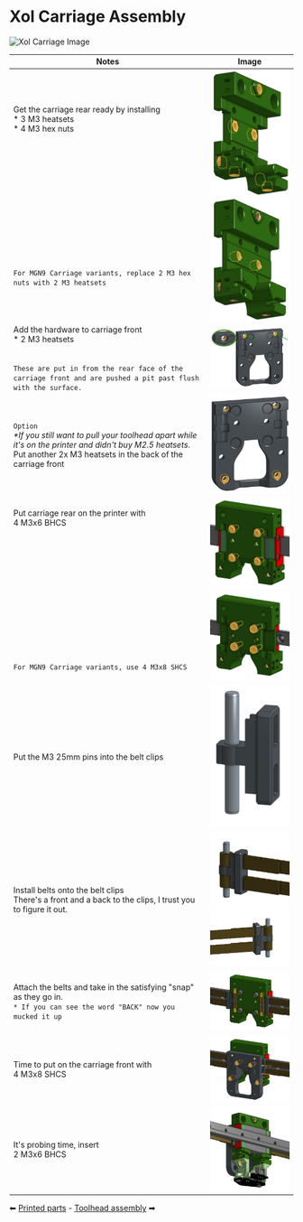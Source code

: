 # Xol Carriage Assembly
![Xol Carriage Image](images/xol_carriage/xol_carriage.png)



Notes | Image
---------|----------
 Get the carriage rear ready by installing <br /> * 3 M3 heatsets<br />* 4 M3 hex nuts <br/><br/><br/><br/><br/><br/><br/><br/><br/><br/><br/><br/><br/><br/><br/>`For MGN9 Carriage variants, replace 2 M3 hex nuts with 2 M3 heatsets` | <img src='/assets/images/xol_carriage/xol_carriage_rear_hardware.png' width=300 /> <br/> <img src='/assets/images/xol_carriage/xol_carriage_rear_hardware_mgn9.png' width=150 />
 Add the hardware to carriage front <br />* 2 M3 heatsets <br/><br/><br/>`These are put in from the rear face of the carriage front and are pushed a pit past flush with the surface.` | <img src='/assets/images/xol_carriage/xol_carriage_front_hardware.png' width=300 />
 `Option`<br/>_*If you still want to pull your toolhead apart while it's on the printer and didn't buy M2.5 heatsets_.<br /> Put another 2x M3 heatsets in the back of the carriage front |  <img src='/assets/images/xol_carriage/xol_carriage_front_optional_hardware.png' width=150 />
 Put carriage rear on the printer with <br />4 M3x6 BHCS<br/><br/><br/><br/><br/><br/><br/><br/><br/><br/><br/><br/><br/><br/><br/>`For MGN9 Carriage variants, use 4 M3x8 SHCS`  | <img src='/assets/images/xol_carriage/xol_carriage_rear_attachtorail.png' width=300 /><br/> <img src='/assets/images/xol_carriage/xol_carriage_rear_attachtorail_mgn9.png' width=150 />
 Put the M3 25mm pins into the belt clips | <img src='/assets/images/xol_carriage/belt_clip.png' width=300 />
 Install belts onto the belt clips<br/>There's a front and a back to the clips, I trust you to figure it out. | <img src='/assets/images/xol_carriage/belt_clip_with_belts.png' width=300 /><br/><img src='/assets/images/xol_carriage/belt_clip_with_belts_back.png' width=300 />
 Attach the belts and take in the satisfying "snap" as they go in. <br/>`* If you can see the word "BACK" now you mucked it up` | <img src='/assets/images/xol_carriage/xol_carriage_rear_attachbelts.png' width=300 />
 Time to put on the carriage front with <br /> 4 M3x8 SHCS | <img src='/assets/images/xol_carriage/xol_carriage_front_attachtorail.png' width=300 />
 It's probing time, insert <br />2 M3x6 BHCS | <img src='/assets/images/xol_carriage/xol_carriage_attach_probe.png' width=300 />

⬅  [Printed parts](printing.md) - [Toolhead assembly](toolhead_assembly.md) ➡
